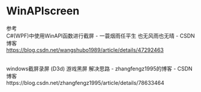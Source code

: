 # WinAPIscreen

参考
<br>
C#(WPF)中使用WinAPI函数进行截屏 - 一蓑烟雨任平生 也无风雨也无晴 - CSDN博客
<br>
https://blog.csdn.net/wangshubo1989/article/details/47292463

<br>
windows截屏录屏 (D3d) 游戏黑屏 解决思路 - zhangfengz1995的博客 - CSDN博客
<br>
https://blog.csdn.net/zhangfengz1995/article/details/78633464
